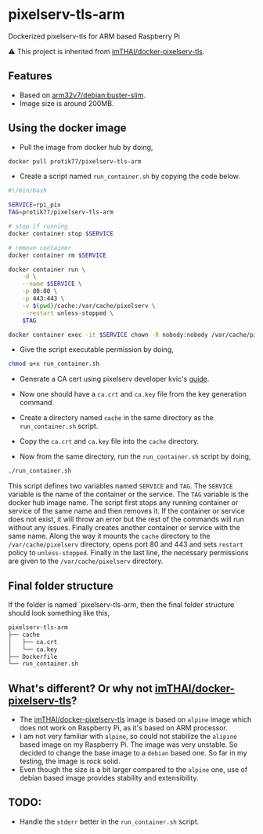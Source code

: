 # pixelserv-tls-arm
Dockerized pixelserv-tls for ARM based Raspberry Pi

:warning: This project is inherited from [imTHAI/docker-pixelserv-tls](https://github.com/imTHAI/docker-pixelserv-tls).

## Features

* Based on [arm32v7/debian:buster-slim](https://hub.docker.com/r/arm32v7/debian/).
* Image size is around 200MB.


## Using the docker image

* Pull the image from docker hub by doing,

```bash
docker pull protik77/pixelserv-tls-arm
```

* Create a script named `run_container.sh` by copying the code below.

```bash
#!/bin/bash

SERVICE=rpi_pix
TAG=protik77/pixelserv-tls-arm

# stop if running
docker container stop $SERVICE

# remove container
docker container rm $SERVICE

docker container run \
	-d \
	--name $SERVICE \
    -p 80:80 \
    -p 443:443 \
    -v $(pwd)/cache:/var/cache/pixelserv \
	--restart unless-stopped \
	$TAG

docker container exec -it $SERVICE chown -R nobody:nobody /var/cache/pixelserv
```
* Give the script executable permission by doing,

```bash
chmod u+x run_container.sh
```
* Generate a CA cert using pixelserv developer kvic's [guide](https://github.com/kvic-z/pixelserv-tls/wiki/Create-and-Import-the-CA-Certificate#generate-your-pixelserv-ca-cert).

* Now one should have a `ca.crt` and `ca.key` file from the key generation command.
* Create a directory named `cache` in the same directory as the `run_container.sh` script.
* Copy the `ca.crt` and `ca.key` file into the `cache` directory.
* Now from the same directory, run the `run_container.sh` script by doing,

```bash
./run_container.sh
```

This script defines two variables named `SERVICE` and `TAG`. The `SERVICE` variable is the name of the container or the service. The `TAG` variable is the docker hub image name. The script first stops any running container or service of the same name and then removes it. If the container or service does not exist, it will throw an error but the rest of the commands will run without any issues. Finally creates another container or service with the same name. Along the way it mounts the `cache` directory to the `/var/cache/pixelserv` directory, opens port 80 and 443 and sets `restart` policy to `unless-stopped`. Finally in the last line, the necessary permissions are given to the `/var/cache/pixelserv` directory.

## Final folder structure

If the folder is named `pixelserv-tls-arm, then the final folder structure should look something like this,

```bash
pixelserv-tls-arm
├── cache
│   ├── ca.crt
│   └── ca.key
├── Dockerfile
└── run_container.sh

```

## What's different? Or why not [imTHAI/docker-pixelserv-tls](https://github.com/imTHAI/docker-pixelserv-tls)?

* The [imTHAI/docker-pixelserv-tls](https://github.com/imTHAI/docker-pixelserv-tls) image is based on `alpine` image which does not work on Raspberry Pi, as it's based on ARM processor.
* I am not very familiar with `alpine`, so could not stabilize the `alipine` based image on my Raspberry Pi. The image was very unstable. So decided to change the base image to a `debian` based one. So far in my testing, the image is rock solid.
* Even though the size is a bit larger compared to the `alpine` one, use of debian based image provides stability and extensibility.

## TODO:

* Handle the `stderr` better in the `run_container.sh` script.
